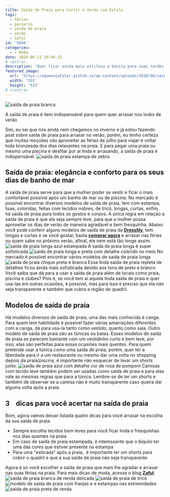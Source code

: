 ```yaml
---
title: Saída de Praia para Curtir o Verão com Estilo
tags:
  - férias
  - parceria
  - saída de praia
  - verão
  - Zaful
id: '5694'
categories:
  - - Moda
date: 2018-06-11 19:44:22
# <extra>
description: 'Quer ficar ainda mais estilosa e bonita para suas tardes na praia e na piscina. Confira nossas dicas e seleção de saída de praia para você arrasar.'
featured_image: 
  url: 'https://oqueeuiafalar.github.io/wp-content/uploads/2018/06/saida-de-praia-azul-com-detalhe-cor-de-rosa-de-pompom.jpg'
  width: '533'
  height: '533'
# </extra>
---
```


![saída de praia branca](/wp-content/uploads/2018/06/saida-de-praia-branca.jpg "saída de praia branca")

A saída de praia é item indispensável para quem quer arrasar nos looks de verão

Sim, eu sei que nós ainda nem chegamos no inverno e já estou fazendo post sobre saída de praia para arrasar no verão, porém, eu tenho certeza que muitas moçoilas vão aproveitar as férias de julho para viajar e voltar toda bronzeada dos dias relaxantes na praia. E para pegar uma praia ou mesmo uma piscina e desfilar por ai linda e arrasando, a saída de praia é indispensável. ![saída de praia estampa de zebra](/wp-content/uploads/2018/06/saída-de-praia-estampa-de-zebra.jpg "saída de praia estampa de zebra")

## Saída de praia: elegância e conforto para os seus dias de banho de mar

A saída de praia serve para que a mulher poder se vestir e ficar o mais confortável possível após um banho de mar ou de piscina. No mercado é possível encontrar diversos modelos de saída de praia, tem com estampa, lisas, coloridas, feitas com tecidos nobres, de tricô, longas, curtas, enfim,  há saída de praia para todos os gostos e corpos. A única regra em relação a saída de praia é que ela seja sempre leve, para que a mulher possa aproveitar os dias de verão de maneira agradável e bem fresquinha. Abaixo você pode conferir alguns modelos de saída de praia da [**Dresslily**](https://www.dresslily.com), tem longas e curtas e se você gostar, basta [**comprar agora**](https://www.dresslily.com/cover-ups-c-227.html) e arrasar nas férias ou quem sabe no próximo verão, afinal, ele nem está tão longe assim.   ![saída de praia longa azul estampada](/wp-content/uploads/2018/06/saida-de-praia-longa-azul-estampada.jpg "saída de praia longa azul estampada") A saída de praia longa é super sofisticada ![saída de praia longa e preta com detalhe colorido no meio](/wp-content/uploads/2018/06/saiada-de-praia-longa-e-prega-com-detalhe-coliro-no-meio.jpg "saída de praia longa e preta com detalhe colorido no meio") No mercado é possível encontrar vários modelos de saída de praia longa ![saída de praia chique preta e branca](/wp-content/uploads/2018/06/saida-de-praia-chique-preta-e-branca.jpg "saída de praia chique preta e branca") Essa linda saída de praia repleta de detalhes ficou ainda mais sofisticada devido aos tons de preto e branco Você saiba que dá para a usar a saída de praia além de locais como praia, piscina e clubes? Pois é, se você tem aí aquela linda saída de praia e quer usa-las em outras ocasiões, é possível, mas para isso é preciso que ela não seja transparente e também que cubra a região do quadril.

## Modelos de saída de praia

Há modelos diversos de saída de praia, uma das mais conhecida é canga. Para quem tem habilidade é possível fazer várias amarrações diferentes com a canga, dá para usa-la tanto como vestido, quanto como saia. Outro modelo de saída de praia são as túnicas ou batas. Esses modelos de saída de praia se parecem bastante com um vestidinho curto e bem leve, por isso, elas são perfeitas para essas ocasiões mais quentes. Para quem pretende usar a túnica como uma saída de praia, porém, quer ter a liberdade para ir a um restaurante ou mesmo dar uma volta no shopping depois da praia/piscina, é importante não esquecer de levar um shorts junto. ![saída de praia azul com detalhe cor de rosa de pompom](/wp-content/uploads/2018/06/saida-de-praia-azul-com-detalhe-cor-de-rosa-de-pompom.jpg "saída de praia azul com detalhe cor de rosa de pompom") Camisas com tecido leve também podem ser usadas como saída de praia e para elas vale as mesmas regras que para a túnica. Lembre-se de ter um shorts e também de observar se a camisa não é muito transparente caso queira dar alguma volta após a praia.

## 3    dicas para você acertar na saída de praia

Bom, agora vamos deixar listada quatro dicas para você arrasar na escolha da sua saída de praia.

*   Sempre escolha tecidos bem leves para você ficar linda e fresquinhas nos dias quentes na praia
*   Em caso de saída de praia estampada, é interessante que o biquíni ter uma das cores que estiver presente na estampa
*   Para uma "esticada" após a praia,  é importante ter um shorts para cobrir o quadril e que a sua saída de praia não seja transparente

Agora é só você escolher a saída de praia que mais lhe agradar e arrasar nas suas férias na praia. Para mais dicas de moda, acesse o blog [**Zaful**](https://www.zaful.com/blog). ![saída de praia branca de renda delicada ](/wp-content/uploads/2018/06/saida-de-praia-branca-de-reda.jpg "saída de praia branca de renda delicada ") ![saída de praia de tricô ](/wp-content/uploads/2018/06/saida-de-praia-de-trico.jpg "saída de praia de tricô ") ![modelo de saída de praia com franjas e e estampas nas extremidades](/wp-content/uploads/2018/06/saida-de-praia-com-extremidades-sulafricanas.jpg "modelo de saída de praia com franjas e e estampas nas extremidades") ![saída de praia preta de renda](/wp-content/uploads/2018/06/saida-de-praia-de-renda-preta.jpg "saída de praia preta de renda")
